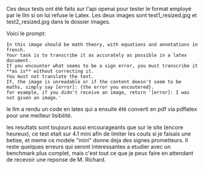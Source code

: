 Ces deux tests ont été faits sur l'api openai pour tester le format employé par le llm si on lui refuse le Latex. Les deux images sont test1_resized.jpg et test2_resized.jpg dans le dossier images.

Voici le prompt:

```text
In this image should be math theory, with equations and annotations in french.
Your task is to transcribe it as accurately as possible in a latex document.
If you encounter what seems to be a sign error, you must transcribe it **as is** without correcting it.
You must not translate the text.
If, the image is unreadable or if the content doesn't seem to be maths, simply say [error]: {the error you encoutered}.
for example, if you didn't receive an image, return '[error]: I was not given an image.'
```


le llm a rendu un code en latex qui a ensuite été converti en pdf via pdflatex pour une meilleur lisibilité.

les resultats sont toujours aussi encourageants que sur le site (encore heureux), ce test etait sur 4.1 mini afin de limiter les couts si je faisais une betise, et meme ce modele "mini" donne deja des signes prometteurs. Il reste quelques erreurs 
qui seront interessantes a etudier avec un benchmark plus complet, mais c'est tout ce que je peux faire en attendant de recevoir une reponse de M. Richard.